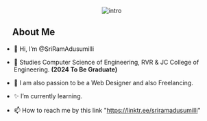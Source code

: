 <div align="Center">

![intro](https://user-images.githubusercontent.com/61102759/209456873-39b37c53-034e-44b1-b990-c55e3d894864.gif)
</div>














<h2><img width="20">About Me</h2> 

- 👋 Hi, I’m @SriRamAdusumilli

- 👀 Studies Computer Science of Engineering, RVR & JC College of Engineering. <b>(2024 To Be Graduate)</b><br/>

- 💖 I am also passion to be a Web Designer and also Freelancing.

- ✨ I’m currently learning.

- 📫 How to reach me by this link "https://linktr.ee/sriramadusumilli"



<!---
SriRamAdusumilli/SriRamAdusumilli is a ✨ special ✨ repository because its `README.md` (this file) appears on your GitHub profile.
You can click the Preview link to take a look at your changes.
--->



